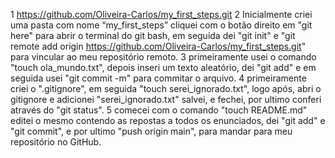 1 https://github.com/Oliveira-Carlos/my_first_steps.git
2 Inicialmente criei uma pasta com nome “my_first_steps” cliquei com o botão direito em "git here" para abrir o terminal do git bash, em seguida dei "git init" e "git remote add origin https://github.com/Oliveira-Carlos/my_first_steps.git" para vincular ao meu repositório remoto.
3 primeiramente usei o comando "touch ola_mundo.txt", depois inseri um texto aleatório, dei "git add" e em seguida usei "git commit -m" para commitar o arquivo.
4 primeiramente criei o ".gitignore", em seguida "touch serei_ignorado.txt", logo após, abri o gitignore e adicionei "serei_ignorado.txt" salvei, e fechei, por ultimo conferi através do "git status".
5 comecei com o comando "touch README.md" editei o mesmo contendo as repostas a todos os enunciados, dei "git add" e "git commit", e por ultimo "push origin main", para mandar para meu repositório no GitHub.